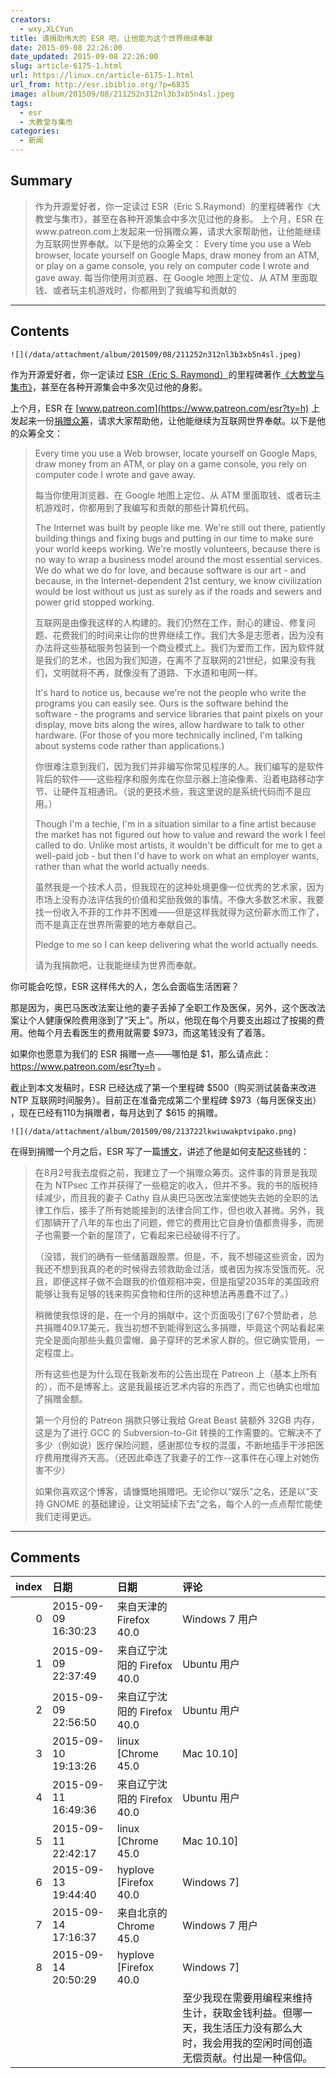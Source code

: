 ```yaml
---
creators:
  - wxy,XLCYun
title: 请捐助伟大的 ESR 吧，让他能为这个世界继续奉献
date: 2015-09-08 22:26:00
date_updated: 2015-09-08 22:26:00
slug: article-6175-1.html
url: https://linux.cn/article-6175-1.html
url_from: http://esr.ibiblio.org/?p=6835
image: album/201509/08/211252n312nl3b3xb5n4sl.jpeg
tags:
  - esr
  - 大教堂与集市
categories:
  - 新闻
---
```


## Summary

> 作为开源爱好者，你一定读过 ESR（Eric S.Raymond）的里程碑著作《大教堂与集市》，甚至在各种开源集会中多次见过他的身影。 上个月，ESR 在www.patreon.com上发起来一份捐赠众筹，请求大家帮助他，让他能继续为互联网世界奉献。以下是他的众筹全文：  Every time you use a Web browser, locate yourself on Google Maps, draw money from an ATM, or play on a game console, you rely on computer code I wrote and gave away. 每当你使用浏览器、在 Google 地图上定位、从 ATM 里面取钱、或者玩主机游戏时，你都用到了我编写和贡献的

***

<!-- more -->

## Contents

`![](/data/attachment/album/201509/08/211252n312nl3b3xb5n4sl.jpeg)`

作为开源爱好者，你一定读过 [ESR（Eric S. Raymond）](http://esr.ibiblio.org/)的里程碑著作[《大教堂与集市》](http://www.catb.org/esr/writings/cathedral-bazaar)，甚至在各种开源集会中多次见过他的身影。

上个月，ESR 在 [www.patreon.com](https://www.patreon.com/esr?ty=h) 上发起来一份[捐赠众筹](https://www.patreon.com/esr?ty=h)，请求大家帮助他，让他能继续为互联网世界奉献。以下是他的众筹全文：

> 
> Every time you use a Web browser, locate yourself on Google Maps, draw money from an ATM, or play on a game console, you rely on computer code I wrote and gave away.
> 
> 
> 每当你使用浏览器、在 Google 地图上定位、从 ATM 里面取钱、或者玩主机游戏时，你都用到了我编写和贡献的那些计算机代码。
> 
> 
> The Internet was built by people like me. We're still out there, patiently building things and fixing bugs and putting in our time to make sure your world keeps working. We're mostly volunteers, because there is no way to wrap a business model around the most essential services. We do what we do for love, and because software is our art - and because, in the Internet-dependent 21st century, we know civilization would be lost without us just as surely as if the roads and sewers and power grid stopped working.
> 
> 
> 互联网是由像我这样的人构建的。我们仍然在工作，耐心的建设、修复问题、花费我们的时间来让你的世界继续工作。我们大多是志愿者，因为没有办法将这些基础服务包装到一个商业模式上。我们为爱而工作，因为软件就是我们的艺术，也因为我们知道，在离不了互联网的21世纪，如果没有我们，文明就将不再，就像没有了道路、下水道和电网一样。
> 
> 
> It's hard to notice us, because we're not the people who write the programs you can easily see. Ours is the software behind the software - the programs and service libraries that paint pixels on your display, move bits along the wires, allow hardware to talk to other hardware. (For those of you more technically inclined, I'm talking about systems code rather than applications.)
> 
> 
> 你很难注意到我们，因为我们并非编写你常见程序的人。我们编写的是软件背后的软件——这些程序和服务库在你显示器上渲染像素、沿着电路移动字节、让硬件互相通讯。（说的更技术些，我这里说的是系统代码而不是应用。）
> 
> 
> Though I'm a techie, I'm in a situation similar to a fine artist because the market has not figured out how to value and reward the work I feel called to do. Unlike most artists, it wouldn't be difficult for me to get a well-paid job - but then I'd have to work on what an employer wants, rather than what the world actually needs.
> 
> 
> 虽然我是一个技术人员，但我现在的这种处境更像一位优秀的艺术家，因为市场上没有办法评估我的价值和奖励我做的事情。不像大多数艺术家，我要找一份收入不菲的工作并不困难——但是这样我就得为这份薪水而工作了，而不是真正在世界所需要的地方奉献自己。 
> 
> 
> Pledge to me so I can keep delivering what the world actually needs.
> 
> 
> 请为我捐款吧，让我能继续为世界而奉献。
> 
> 
> 

你可能会吃惊，ESR 这样伟大的人，怎么会面临生活困窘？

那是因为，奥巴马医改法案让他的妻子丢掉了全职工作及医保，另外，这个医改法案让个人健康保险费用涨到了“天上”。所以，他现在每个月要支出超过了按揭的费用。他每个月去看医生的费用就需要 $973，而这笔钱没有了着落。

如果你也愿意为我们的 ESR 捐赠一点——哪怕是 $1，那么请点此：<https://www.patreon.com/esr?ty=h> 。

截止到本文发稿时，ESR 已经达成了第一个里程碑 $500（购买测试装备来改进 NTP 互联网时间服务）。目前正在准备完成第二个里程碑 $973（每月医保支出） ，现在已经有110为捐赠者，每月达到了 $615 的捐赠。

`![](/data/attachment/album/201509/08/213722lkwiuwakptvipako.png)`

在得到捐赠一个月之后，ESR 写了一篇[博文](http://esr.ibiblio.org/?p=6835)，讲述了他是如何支配这些钱的：

> 
> 在8月2号我去度假之前，我建立了一个捐赠众筹页。这件事的背景是我现在为 NTPsec 工作并获得了一些稳定的收入，但并不多。我的书的版税持续减少，而且我的妻子 Cathy 自从奥巴马医改法案使她失去她的全职的法律工作后，接手了所有她能接到的法律合同工作，但也收入甚微。另外，我们那辆开了八年的车也出了问题，修它的费用比它自身价值都贵得多，而房子也需要一个新的屋顶了，它看起来已经破得不行了。
> 
> 
> （没错，我们的确有一些储蓄跟股票。但是，不，我不想碰这些资金，因为我还不想到我真的老的时候得去领救助金过活，或者因为挨冻受饿而死。况且，即便这样子做不会跟我的价值观相冲突，但是指望2035年的美国政府能够让我有足够的钱来购买食物和住所的这种想法再愚蠢不过了。）
> 
> 
> 稍微使我惊讶的是，在一个月的捐献中，这个页面吸引了67个赞助者，总共捐赠409.17美元，我当初想不到能得到这么多捐赠，毕竟这个网站看起来完全是面向那些头戴贝雷帽、鼻子穿环的艺术家人群的。但它确实管用，一定程度上。
> 
> 
> 所有这些也是为什么现在我新发布的公告出现在 Patreon 上（基本上所有的），而不是博客上。这是我最接近艺术内容的东西了，而它也确实也增加了捐赠金额。
> 
> 
> 第一个月份的 Patreon 捐款只够让我给 Great Beast 装额外 32GB 内存，这是为了进行 GCC 的 Subversion-to-Git 转换的工作需要的。它解决不了多少（例如说）医疗保险问题，感谢那位专权的混蛋，不断地插手干涉把医疗费用搅得齐天高。（还因此牵连了我妻子的工作--这事件在心理上对她伤害不少）
> 
> 
> 如果你喜欢这个博客，请慷慨地捐赠吧。无论你以“娱乐”之名，还是以“支持 GNOME 的基础建设，让文明延续下去”之名，每个人的一点点帮忙能使我们走得更远。
> 
> 
>

***

## Comments

|   index | 日期                | 日期                                    | 评论                                                                                                                                                                                             |
|--------:|:--------------------|:----------------------------------------|:-------------------------------------------------------------------------------------------------------------------------------------------------------------------------------------------------|
|       0 | 2015-09-09 16:30:23 | 来自天津的 Firefox 40.0|Windows 7 用户  | 大牛们也得生活啊                                                                                                                 |
|       1 | 2015-09-09 22:37:49 | 来自辽宁沈阳的 Firefox 40.0|Ubuntu 用户 | 那个网页实在是～～～ 太慢了，根本打不开。                                                                                        |
|       2 | 2015-09-09 22:56:50 | 来自辽宁沈阳的 Firefox 40.0|Ubuntu 用户 | 没法捐赠。网页太慢了，根本打不开。我科学上网的网速本身还是挺快的。                                                               |
|       3 | 2015-09-10 19:13:26 | linux [Chrome 45.0|Mac 10.10]           | 还好吧，我没翻墙，慢慢也打开了。。                                                                                               |
|       4 | 2015-09-11 16:49:36 | 来自辽宁沈阳的 Firefox 40.0|Ubuntu 用户 | 终于赞助成功了                                                                                                                   |
|       5 | 2015-09-11 22:42:17 | linux [Chrome 45.0|Mac 10.10]           | 谢谢，这想表达心意都不容易呢——现在我大概数了数，中国人大概10%。                                                                  |
|       6 | 2015-09-13 19:44:40 | hyplove [Firefox 40.0|Windows 7]        | 好难啊，如果能支付宝就好了                                                                                                       |
|       7 | 2015-09-14 17:16:37 | 来自北京的 Chrome 45.0|Windows 7 用户   | 让人思考，面对coding，这是热爱，而程序员不去为自己寻求经济收益，真的好吗？                                                       |
|       8 | 2015-09-14 20:50:29 | hyplove [Firefox 40.0|Windows 7]        | 看生活环境，个人观念喽，<br />                                                                                                   |
|         |                     |                                         | 至少我现在需要用编程来维持生计，获取金钱利益。但哪一天，我生活压力没有那么大时，我会用我的空闲时间创造无偿贡献。付出是一种信仰。                                                                 |
